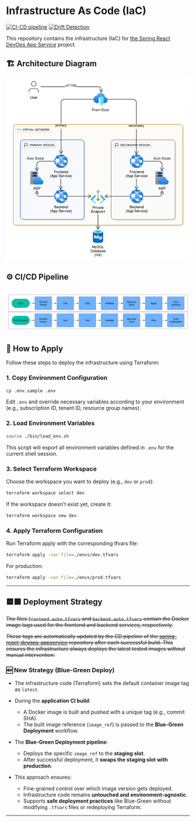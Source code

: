 # Infrastructure As Code (IaC)

[![CI-CD pipeline](https://github.com/HasanAshab/three-tier-devops-azure/actions/workflows/terraform-cicd.yaml/badge.svg)](https://github.com/HasanAshab/three-tier-devops-azure/actions/workflows/terraform-cicd.yaml)
[![Drift Detection](https://github.com/HasanAshab/three-tier-devops-azure/actions/workflows/terraform-drift.yaml/badge.svg)](https://github.com/HasanAshab/three-tier-devops-azure/actions/workflows/terraform-drift.yaml)

This repository contains the infrastructure (IaC) for [the Spring React DevOps App Service](https://github.com/HasanAshab/spring-react-devops-appservice) project.


## 🏗️ Architecture Diagram

![Architecture Diagram](static/images/architecture.png)


## ⚙️ CI/CD Pipeline

![Push Pipeline](static/images/cicd.png)
---


## 🚀 How to Apply

Follow these steps to deploy the infrastructure using Terraform:

### 1. Copy Environment Configuration

```bash
cp .env.sample .env
```

Edit `.env` and override necessary variables according to your environment (e.g., subscription ID, tenant ID, resource group names).

### 2. Load Environment Variables

```bash
source ./bin/load_env.sh
```

This script will export all environment variables defined in `.env` for the current shell session.

### 3. Select Terraform Workspace

Choose the workspace you want to deploy (e.g., `dev` or `prod`):

```bash
terraform workspace select dev
```

If the workspace doesn't exist yet, create it:

```bash
terraform workspace new dev
```

### 4. Apply Terraform Configuration

Run Terraform apply with the corresponding tfvars file:

```bash
terraform apply -var-file=./envs/dev.tfvars
```

For production:

```bash
terraform apply -var-file=./envs/prod.tfvars
```

---

## 🟦🟩 Deployment Strategy

~~The files `frontend.auto.tfvars` and `backend.auto.tfvars` contain the Docker image tags used for the frontend and backend services, respectively.~~

~~These tags are automatically updated by the CD pipeline of the [spring-react-devops-appservice](https://github.com/HasanAshab/spring-react-devops-appservice) repository after each successful build. This ensures the infrastructure always deploys the latest tested images without manual intervention.~~

### **🆕 New Strategy (Blue-Green Deploy)**

* The infrastructure code (Terraform) sets the default container image tag as `latest`.
* During the **application CI build**:

  * A Docker image is built and pushed with a unique tag (e.g., commit SHA).
  * The built image reference (`image_ref`) is passed to the **Blue-Green Deployment** workflow.
* The **Blue-Green Deployment pipeline**:

  * Deploys the specific `image_ref` to the **staging slot**.
  * After successful deployment, it **swaps the staging slot with production**.
* This approach ensures:

  * Fine-grained control over which image version gets deployed.
  * Infrastructure code remains **untouched and environment-agnostic**.
  * Supports **safe deployment practices** like Blue-Green without modifying `.tfvars` files or redeploying Terraform.

---

